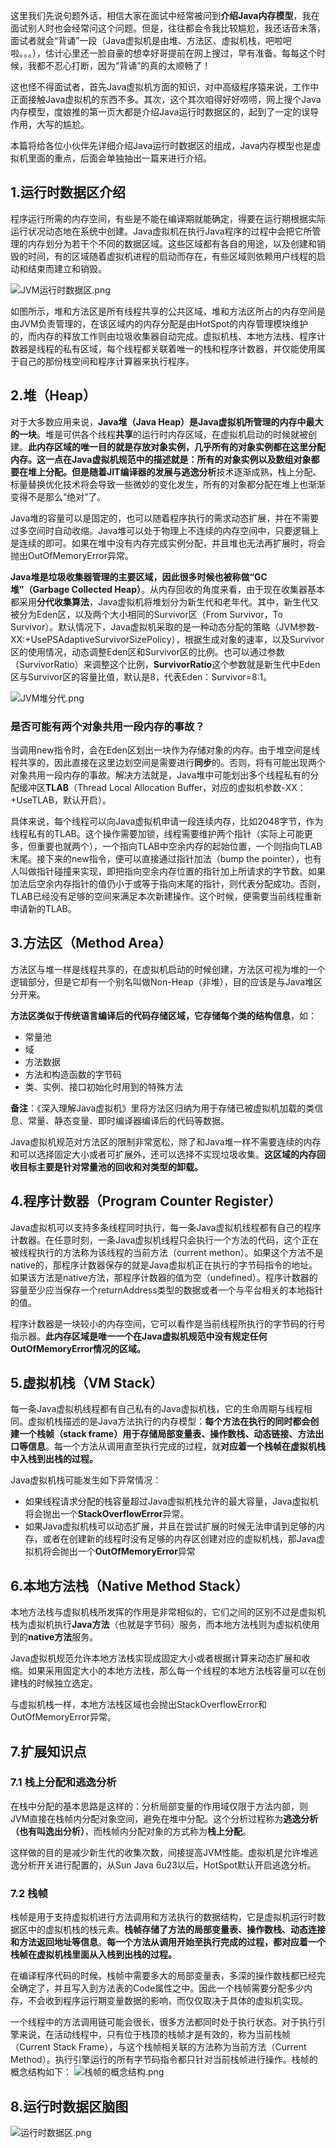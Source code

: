 这里我们先说句题外话，相信大家在面试中经常被问到**介绍Java内存模型**，我在面试别人时也会经常问这个问题。但是，往往都会令我比较尴尬，我还话音未落，面试者就会“背诵”一段（Java虚拟机是由堆、方法区、虚拟机栈，吧啦吧啦。。。），估计心里还一脸自豪的想幸好哥提前在网上搜过，早有准备。每每这个时候，我都不忍心打断，因为“背诵”的真的太顺畅了！

这也怪不得面试者，首先Java虚拟机方面的知识，对中高级程序猿来说，工作中正面接触Java虚拟机的东西不多。其次，这个其次咱得好好唠唠，网上搜个Java内存模型，度娘推的第一页大都是介绍Java运行时数据区的，起到了一定的误导作用，大写的尴尬。

本篇将给各位小伙伴先详细介绍Java运行时数据区的组成，Java内存模型也是虚拟机里面的重点，后面会单独抽出一篇来进行介绍。

## 1.运行时数据区介绍

程序运行所需的内存空间，有些是不能在编译期就能确定，得要在运行期根据实际运行状况动态地在系统中创建。Java虚拟机在执行Java程序的过程中会把它所管理的内存划分为若干个不同的数据区域。这些区域都有各自的用途，以及创建和销毁的时间，有的区域随着虚拟机进程的启动而存在，有些区域则依赖用户线程的启动和结束而建立和销毁。

![JVM运行时数据区.png](https://i.loli.net/2019/08/17/Ek1TBvzC6mF5qQJ.png)

如图所示，堆和方法区是所有线程共享的公共区域，堆和方法区所占的内存空间是由JVM负责管理的，在该区域内的内存分配是由HotSpot的内存管理模块维护的，而内存的释放工作则由垃圾收集器自动完成。虚拟机栈、本地方法栈、程序计数器是线程的私有区域，每个线程都关联着唯一的栈和程序计数器，并仅能使用属于自己的那份栈空间和程序计算器来执行程序。

## 2.堆（Heap）
对于大多数应用来说，**Java堆（Java Heap）是Java虚拟机所管理的内存中最大的一块**。堆是可供各个线程**共享**的运行时内存区域，在虚拟机启动的时候就被创建。**此内存区域的唯一目的就是存放对象实例，几乎所有的对象实例都在这里分配内存。**这一点在Java虚拟机规范中的描述就是：**所有的对象实例以及数组对象都要在堆上分配。**但是随着**JIT编译器**的发展与**逃逸分析**技术逐渐成熟，栈上分配、标量替换优化技术将会导致一些微妙的变化发生，所有的对象都分配在堆上也渐渐变得不是那么“绝对”了。

Java堆的容量可以是固定的，也可以随着程序执行的需求动态扩展，并在不需要过多空间时自动收缩。Java堆可以处于物理上不连续的内存空间中，只要逻辑上是连续的即可。如果在堆中没有内存完成实例分配，并且堆也无法再扩展时，将会抛出OutOfMemoryError异常。

**Java堆是垃圾收集器管理的主要区域，因此很多时候也被称做“GC堆”（Garbage Collected Heap）**。从内存回收的角度来看，由于现在收集器基本都采用**分代收集算法**，Java虚拟机将堆划分为新生代和老年代。其中，新生代又被分为Eden区，以及两个大小相同的Survivor区（From Survivor，To Survivor）。默认情况下，Java虚拟机采取的是一种动态分配的策略（JVM参数-XX:+UsePSAdaptiveSurvivorSizePolicy），根据生成对象的速率，以及Survivor区的使用情况，动态调整Eden区和Survivor区的比例。也可以通过参数（SurvivorRatio）来调整这个比例，**SurvivorRatio**这个参数就是新生代中Eden区与Survivor区的容量比值，默认是8，代表Eden：Survivor=8:1。

![JVM堆分代.png](https://i.loli.net/2019/08/18/QYD4cLRIl9zU52j.png)

### 是否可能有两个对象共用一段内存的事故？

当调用new指令时，会在Eden区划出一块作为存储对象的内存。由于堆空间是线程共享的，因此直接在这里边划空间是需要进行**同步**的。否则，将有可能出现两个对象共用一段内存的事故。解决方法就是，Java堆中可能划出多个线程私有的分配缓冲区**TLAB**（Thread Local Allocation Buffer，对应的虚拟机参数-XX：+UseTLAB，默认开启）。

具体来说，每个线程可以向Java虚拟机申请一段连续内存，比如2048字节，作为线程私有的TLAB。这个操作需要加锁，线程需要维护两个指针（实际上可能更多，但重要也就两个），一个指向TLAB中空余内存的起始位置，一个则指向TLAB末尾。接下来的new指令，便可以直接通过指针加法（bump the pointer），也有人叫做指针碰撞来实现，即把指向空余内存位置的指针加上所请求的字节数。如果加法后空余内存指针的值仍小于或等于指向末尾的指针，则代表分配成功。否则，TLAB已经没有足够的空间来满足本次新建操作。这个时候，便需要当前线程重新申请新的TLAB。

## 3.方法区（Method Area）
方法区与堆一样是线程共享的，在虚拟机启动的时候创建，方法区可视为堆的一个逻辑部分，但是它却有一个别名叫做Non-Heap（非堆），目的应该是与Java堆区分开来。

**方法区类似于传统语言编译后的代码存储区域，它存储每个类的结构信息**，如：

- 常量池
- 域
- 方法数据
- 方法和构造函数的字节码
- 类、实例、接口初始化时用到的特殊方法

**备注**：《深入理解Java虚拟机》里将方法区归纳为用于存储已被虚拟机加载的类信息、常量、静态变量、即时编译器编译后的代码等数据。

Java虚拟机规范对方法区的限制非常宽松，除了和Java堆一样不需要连续的内存和可以选择固定大小或者可扩展外，还可以选择不实现垃圾收集。**这区域的内存回收目标主要是针对常量池的回收和对类型的卸载。**

## 4.程序计数器（Program Counter Register）
Java虚拟机可以支持多条线程同时执行，每一条Java虚拟机线程都有自己的程序计数器。在任意时刻，一条Java虚拟机线程只会执行一个方法的代码，这个正在被线程执行的方法称为该线程的当前方法（current methon）。如果这个方法不是native的，那程序计数器保存的就是Java虚拟机正在执行的字节码指令的地址。如果该方法是native方法，那程序计数器的值为空（undefined）。程序计数器的容量至少应当保存一个returnAddress类型的数据或者一个与平台相关的本地指针的值。

程序计数器是一块较小的内存空间，它可以看作是当前线程所执行的字节码的行号指示器。**此内存区域是唯一一个在Java虚拟机规范中没有规定任何OutOfMemoryError情况的区域。**

## 5.虚拟机栈（VM Stack）
每一条Java虚拟机线程都有自己私有的Java虚拟机栈，它的生命周期与线程相同。虚拟机栈描述的是Java方法执行的内存模型：**每个方法在执行的同时都会创建一个栈帧（stack frame）用于存储局部变量表、操作数栈、动态链接、方法出口等信息**。每一个方法从调用直至执行完成的过程，就**对应着一个栈帧在虚拟机栈中入栈到出栈的过程。**

Java虚拟机栈可能发生如下异常情况：

- 如果线程请求分配的栈容量超过Java虚拟机栈允许的最大容量，Java虚拟机将会抛出一个**StackOverflowError**异常。
- 如果Java虚拟机栈可以动态扩展，并且在尝试扩展的时候无法申请到足够的内存，或者在创建新的线程时没有足够的内存区创建对应的虚拟机栈，那Java虚拟机将会抛出一个**OutOfMemoryError**异常

## 6.本地方法栈（Native Method Stack）
本地方法栈与虚拟机栈所发挥的作用是非常相似的，它们之间的区别不过是虚拟机栈为虚拟机执行**Java方法**（也就是字节码）服务，而本地方法栈则为虚拟机使用到的**native方法**服务。

Java虚拟机规范允许本地方法栈实现成固定大小或者根据计算来动态扩展和收缩。如果采用固定大小的本地方法栈，那么每一个线程的本地方法栈容量可以在创建栈的时候独立选定。

与虚拟机栈一样，本地方法栈区域也会抛出StackOverflowError和OutOfMemoryError异常。

## 7.扩展知识点
### 7.1 栈上分配和逃逸分析
在栈中分配的基本思路是这样的：分析局部变量的作用域仅限于方法内部，则JVM直接在栈帧内分配对象空间，避免在堆中分配。这个分析过程称为**逃逸分析（也有叫逸出分析）**，而栈帧内分配对象的方式称为**栈上分配**。

这样做的目的是减少新生代的收集次数，间接提高JVM性能。虚拟机是允许堆逃逸分析开关进行配置的，从Sun Java 6u23以后，HotSpot默认开启逃逸分析。

### 7.2 栈帧
栈帧是用于支持虚拟机进行方法调用和方法执行的数据结构，它是虚拟机运行时数据区中的虚拟机栈的栈元素。**栈帧存储了方法的局部变量表、操作数栈、动态连接和方法返回地址等信息**。**每一个方法从调用开始至执行完成的过程，都对应着一个栈帧在虚拟机栈里面从入栈到出栈的过程。**

在编译程序代码的时候，栈帧中需要多大的局部变量表，多深的操作数栈都已经完全确定了，并且写入到方法表的Code属性之中。因此一个栈帧需要分配多少内存，不会收到程序运行期变量数据的影响，而仅仅取决于具体的虚拟机实现。

一个线程中的方法调用链可能会很长，很多方法都同时处于执行状态。对于执行引擎来说，在活动线程中，只有位于栈顶的栈帧才是有效的，称为当前栈帧（Current Stack Frame），与这个栈帧相关联的方法称为当前方法（Current Method）。执行引擎运行的所有字节码指令都只针对当前栈帧进行操作。栈帧的概念结构如下：
![栈帧的概念结构.png](https://i.loli.net/2019/08/17/DbdKMswgfNeQAFW.png)


## 8.运行时数据区脑图

![运行时数据区.png](https://i.loli.net/2019/08/17/WmFPQwVrRlExnjz.png)

